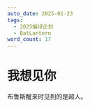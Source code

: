```yaml
---
auto_date: 2025-01-23
tags:
  - 2025蝙绿企划
  - BatLantern
word_count: 17
---
```


# 我想见你

布鲁斯醒来时见到的是超人。

